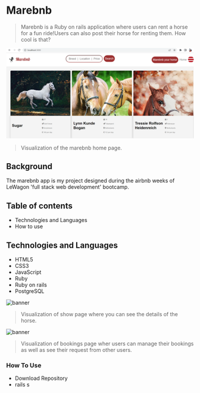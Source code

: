 # Marebnb
> Marebnb is a Ruby on rails application where users can rent a horse for a fun ride!Users can also post their horse for renting them. How cool is that?


![banner](https://github.com/mumtazakhtar/marebnb/blob/master/public/screenshots/marebnb_home.png?raw=true)
> Visualization of the marebnb home page.


## Background

The marebnb app is my project designed during the airbnb weeks of LeWagon 'full stack web development' bootcamp.


## Table of contents

- Technologies and Languages
- How to use

## Technologies and Languages
+ HTML5
+ CSS3
+ JavaScript
+ Ruby
+ Ruby on rails
+ PostgreSQL



![banner](https://github.com/mumtazakhtar/marebnb/blob/master/public/images/screenshots/marebnb_showpage.png?raw=true)
> Visualization of show page  where you can see the details of the horse.


![banner](https://github.com/mumtazakhtar/marebnb/blob/master/public/images/screenshots/marebnb_bookings.png?raw=true)
> Visualization of bookings page wher users can manage their bookings as well as see their request from other users.



### How To Use
+ Download Repository
+ rails s
